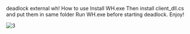 deadlock external wh!
How to use
Install WH.exe
Then install client_dll.cs and put them in same folder
Run WH.exe before starting deadlock.
Enjoy!

![3](https://github.com/user-attachments/assets/6c9a4ed0-9d3e-4c37-a137-d28a44f70b7c)
